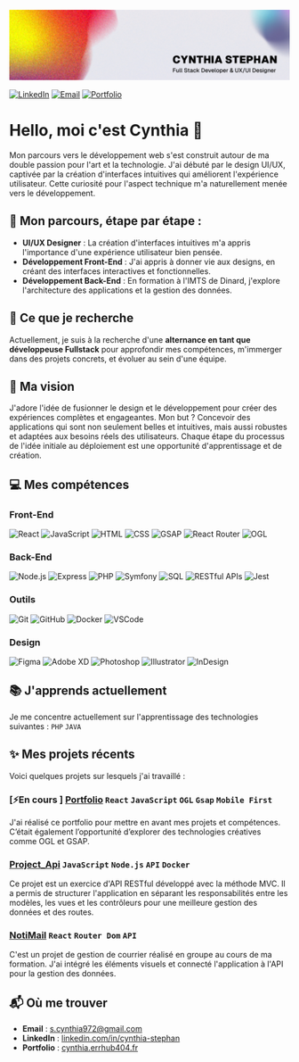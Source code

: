 ![Bannière Cynthia Stephan](./src/banner.jpg)

[![LinkedIn](https://img.shields.io/badge/LinkedIn-4682B4?style=flat&logo=linkedin&logoColor=white)](https://www.linkedin.com/in/muhammed-furkan-gulsen) 
[![Email](https://img.shields.io/badge/Email-294C60?style=flat&logo=gmail&logoColor=white)](mailto:cynthia.stephan@institutsolacroup.com)
[![Portfolio](https://img.shields.io/badge/Website-377771?style=flat&logo=&logoColor=white)](https://cynthia.errhub404.fr/) 

# Hello, moi c'est Cynthia 🤗

Mon parcours vers le développement web s'est construit autour de ma double passion pour l'art et la technologie. J'ai débuté par le design UI/UX, captivée par la création d'interfaces intuitives qui améliorent l'expérience utilisateur. Cette curiosité pour l'aspect technique m'a naturellement menée vers le développement.

## 🌱 Mon parcours, étape par étape :
- **UI/UX Designer** : La création d'interfaces intuitives m'a appris l'importance d'une expérience utilisateur bien pensée.
- **Développement Front-End** : J'ai appris à donner vie aux designs, en créant des interfaces interactives et fonctionnelles.
- **Développement Back-End** : En formation à l'IMTS de Dinard, j'explore l'architecture des applications et la gestion des données.

## 🎯 Ce que je recherche
Actuellement, je suis à la recherche d'une **alternance en tant que développeuse Fullstack** pour approfondir mes compétences, m'immerger dans des projets concrets, et évoluer au sein d'une équipe. 

## 🚀 Ma vision
J'adore l'idée de fusionner le design et le développement pour créer des expériences complètes et engageantes. Mon but ? Concevoir des applications qui sont non seulement belles et intuitives, mais aussi robustes et adaptées aux besoins réels des utilisateurs.
Chaque étape du processus de l'idée initiale au déploiement est une opportunité d'apprentissage et de création.

## 💻 Mes compétences

### Front-End
![React](https://img.shields.io/badge/-React-05122A?style=flat&logo=react)
![JavaScript](https://img.shields.io/badge/-JavaScript-05122A?style=flat&logo=javascript)
![HTML](https://img.shields.io/badge/-HTML-05122A?style=flat&logo=HTML5)
![CSS](https://img.shields.io/badge/-CSS-05122A?style=flat&logo=CSS3&logoColor=1572B6)
![GSAP](https://img.shields.io/badge/-GSAP-05122A?style=flat&logo=gsap)
![React Router](https://img.shields.io/badge/-React%20Router-05122A?style=flat&logo=react-router)
![OGL](https://img.shields.io/badge/-OGL-05122A?style=flat&logo=webgl)

### Back-End
![Node.js](https://img.shields.io/badge/-Node.js-05122A?style=flat&logo=node.js)
![Express](https://img.shields.io/badge/-Express-05122A?style=flat&logo=express)
![PHP](https://img.shields.io/badge/-PHP-05122A?style=flat&logo=php)
![Symfony](https://img.shields.io/badge/-Symfony-05122A?style=flat&logo=symfony)
![SQL](https://img.shields.io/badge/-SQL-05122A?style=flat&logo=mysql)
![RESTful APIs](https://img.shields.io/badge/-RESTful%20APIs-05122A?style=flat&logo=api)
![Jest](https://img.shields.io/badge/-Jest-05122A?style=flat&logo=jest)

### Outils
![Git](https://img.shields.io/badge/-Git-05122A?style=flat&logo=git)
![GitHub](https://img.shields.io/badge/-GitHub-05122A?style=flat&logo=github)
![Docker](https://img.shields.io/badge/-Docker-05122A?style=flat&logo=docker)
![VSCode](https://img.shields.io/badge/-VS%20Code-05122A?style=flat&logo=visual-studio-code)

### Design
![Figma](https://img.shields.io/badge/-Figma-05122A?style=flat&logo=figma)
![Adobe XD](https://img.shields.io/badge/-Adobe%20XD-05122A?style=flat&logo=adobe-xd)
![Photoshop](https://img.shields.io/badge/-Photoshop-05122A?style=flat&logo=adobe-photoshop)
![Illustrator](https://img.shields.io/badge/-Illustrator-05122A?style=flat&logo=adobe-illustrator)
![InDesign](https://img.shields.io/badge/-InDesign-05122A?style=flat&logo=adobe-indesign)

## 📚 J'apprends actuellement
Je me concentre actuellement sur l'apprentissage des technologies suivantes : `PHP` `JAVA`

## ✨ Mes projets récents
Voici quelques projets sur lesquels j'ai travaillé :

### [⚡En cours ] **[Portfolio](https://github.com/CynthiaStephan/portfolio)**   `React` `JavaScript` `OGL` `Gsap` `Mobile First`
   J'ai réalisé ce portfolio pour mettre en avant mes projets et compétences. C’était également l’opportunité d’explorer des technologies créatives comme OGL et GSAP.

### **[Project_Api](https://github.com/CynthiaStephan/project-api)** `JavaScript` `Node.js` `API` `Docker`
   Ce projet est un exercice d'API RESTful développé avec la méthode MVC. Il a permis de structurer l'application en séparant les responsabilités entre les modèles, les vues et les contrôleurs pour une meilleure gestion des données et des routes.

### **[NotiMail](https://github.com/CynthiaStephan/NotiMail)** `React` `Router Dom` `API`
   C'est un projet de gestion de courrier réalisé en groupe au cours de ma formation.
   J'ai intégré les éléments visuels et connecté l'application à l'API pour la gestion des données.

## 📬 Où me trouver
- **Email** : [s.cynthia972@gmail.com](mailto:s.cynthia972@gmail.com)
- **LinkedIn** : [linkedin.com/in/cynthia-stephan](https://www.linkedin.com/in/cynthia-stephan/)
- **Portfolio** : [cynthia.errhub404.fr](https://cynthia.errhub404.fr/)
